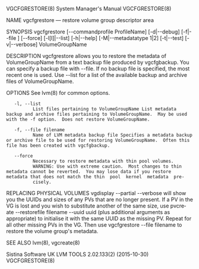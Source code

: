 VGCFGRESTORE(8)                                                                          System Manager's Manual                                                                          VGCFGRESTORE(8)

NAME
       vgcfgrestore — restore volume group descriptor area

SYNOPSIS
       vgcfgrestore [--commandprofile ProfileName] [-d|--debug] [-f|--file <filename>] [--force] [-l[l]|--list] [-h|--help] [-M|--metadatatype 1|2] [-t|--test] [-v|--verbose] VolumeGroupName

DESCRIPTION
       vgcfgrestore  allows  you to restore the metadata of VolumeGroupName from a text backup file produced by vgcfgbackup.  You can specify a backup file with --file.  If no backup file is specified,
       the most recent one is used.  Use --list for a list of the available backup and archive files of VolumeGroupName.

OPTIONS
       See lvm(8) for common options.

       -l, --list
              List files pertaining to VolumeGroupName List metadata backup and archive files pertaining to VolumeGroupName.  May be used with the -f option.  Does not restore VolumeGroupName.

       -f, --file filename
              Name of LVM metadata backup file Specifies a metadata backup or archive file to be used for restoring VolumeGroupName.  Often this file has been created with vgcfgbackup.

       --force
              Necessary to restore metadata with thin pool volumes.
              WARNING: Use with extreme caution.  Most changes to thin metadata cannot be reverted.  You may lose data if you restore metadata that does not match the thin  pool  kernel  metadata  pre‐
              cisely.

REPLACING PHYSICAL VOLUMES
       vgdisplay  --partial --verbose will show you the UUIDs and sizes of any PVs that are no longer present.  If a PV in the VG is lost and you wish to substitute another of the same size, use pvcre‐
       ate --restorefile filename --uuid uuid (plus additional arguments as appropriate) to initialise it with the same UUID as the missing PV.  Repeat for all other missing PVs in the  VG.   Then  use
       vgcfgrestore --file filename to restore the volume group's metadata.

SEE ALSO
       lvm(8), vgcreate(8)

Sistina Software UK                                                                 LVM TOOLS 2.02.133(2) (2015-10-30)                                                                    VGCFGRESTORE(8)
